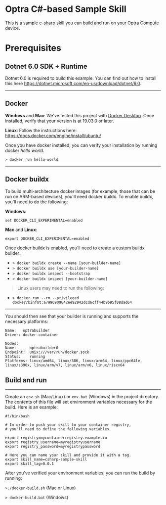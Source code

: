 # Optra C#-based Sample Skill

This is a sample c-sharp skill you can build and run on your Optra Compute device.

# Prerequisites

## Dotnet 6.0 SDK + Runtime

Dotnet 6.0 is required to build this example. You can find out how to install this here https://dotnet.microsoft.com/en-us/download/dotnet/6.0.

<hr>

## Docker

**Windows** and **Mac**: We've tested this project with [Docker Desktop](https://www.docker.com/products/docker-desktop). Once installed, verify that your version is at 19.03.0 or later.

**Linux**: Follow the instructions here: https://docs.docker.com/engine/install/ubuntu/

Once you have docker installed, you can verify your installation by running docker <em>hello world</em>.

`> docker run hello-world`

<hr>

## Docker buildx

To build multi-architecture docker images (for example, those that can be run on ARM-based devices), you'll need docker buildx. To enable buildx, you'll need to do the following:

**Windows**:

`set DOCKER_CLI_EXPERIMENTAL=enabled`

**Mac** and **Linux**:

`export DOCKER_CLI_EXPERIMENTAL=enabled`

Once docker buildx is enabled, you'll need to create a custom buildx builder:

- `> docker buildx create --name [your-builder-name]`
- `> docker buildx use [your-builder-name]`
- `> docker buildx inspect --bootstrap`
- `> docker buildx inspect [your-builder-name]`

> Linux users may need to run the following:

- `> docker run --rm --privileged docker/binfmt:a7996909642ee92942dcd6cff44b9b95f08dad64`

---

You should then see that your builder is running and supports the necessary platforms:

```
Name:   optrabuilder
Driver: docker-container

Nodes:
Name:      optrabuilder0
Endpoint:  unix:///var/run/docker.sock
Status:    running
Platforms: linux/amd64, linux/386, linux/arm64, linux/ppc64le, linux/s390x, linux/arm/v7, linux/arm/v6, linux/riscv64
```

## Build and run

<hr>

Create an `env.sh` (Mac/Linux) or `env.bat` (Windows) in the project directory. The contents of this file will set environment variables necessary for the build. Here is an example:

```
#!/bin/bash

# In order to push your skill to your container registry,
# you'll need to define the following variables.

export registry=mycontainerregistry.example.io
export registry_username=myregistryusername
export registry_password=myregistrypassword

# Here you can name your skill and provide it with a tag.
export skill_name=csharp-sample-skill
export skill_tag=0.0.1
```

After you've verified your environment variables, you can run the build by running:

`>./docker-build.sh` (Mac or Linux)

`> docker-build.bat` (Windows)
